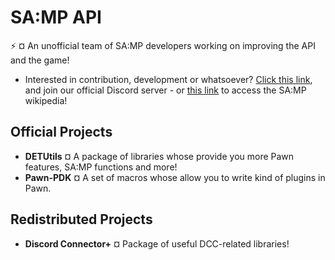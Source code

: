 # SA:MP API
:zap: ¤ An unofficial team of SA:MP developers working on improving the API and the game!

- Interested in contribution, development or whatsoever? [Click this link](https://discord.gg/k54r9YVY8R), and join our official Discord server - or [this link](https://github.com/samp-api/samp-wiki) to access the SA:MP wikipedia!

## Official Projects

- **DETUtils** ¤ A package of libraries whose provide you more Pawn features, SA:MP functions and more!
- **Pawn-PDK** ¤ A set of macros whose allow you to write kind of plugins in Pawn.

## Redistributed Projects

- **Discord Connector+** ¤ Package of useful DCC-related libraries!
